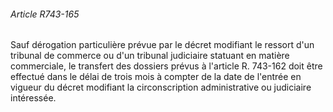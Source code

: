 ###### Article R743-165

Sauf dérogation particulière prévue par le décret modifiant le ressort d'un tribunal de commerce ou d'un tribunal judiciaire statuant en matière commerciale, le transfert des dossiers prévus à l'article R. 743-162 doit être effectué dans le délai de trois mois à compter de la date de l'entrée en vigueur du décret modifiant la circonscription administrative ou judiciaire intéressée.

